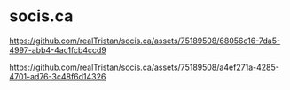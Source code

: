 # socis.ca

https://github.com/realTristan/socis.ca/assets/75189508/68056c16-7da5-4997-abb4-4ac1fcb4ccd9



https://github.com/realTristan/socis.ca/assets/75189508/a4ef271a-4285-4701-ad76-3c48f6d14326

